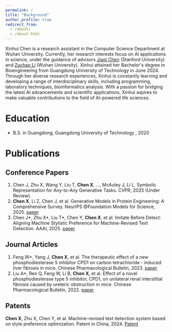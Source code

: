 ```yaml
---
permalink: /
title: "Background"
author_profile: true
redirect_from: 
  - /about/
  - /about.html
---
```


Xinhui Chen is a research assistant in the Computer Science Department at Wuhan University. Currently, her research interests focus on AI applications in science, under the guidance of advisors [Jiaqi Chen](https://scholar.google.cz/citations?hl=zh-CN&user=Au_y5poAAAAJ) (Stanford University) and [Zuchao Li](https://scholar.google.cz/citations?hl=zh-CN&user=PyzBf5oAAAAJ) (Wuhan University). Xinhui attained her Bachelor's degree in Bioengineering from Guangdong University of Technology in June 2024. Through her diverse research experiences, Xinhui is constantly learning and developing a range of interdisciplinary skills, including programming, laboratory techniques, bioinformatics analysis. With a passion for bridging the latest AI advancements and scientific applications, Xinhui aspires to make valuable contributions to the field of AI-powered life sciences.

Education
======
* B.S. in Guangdong, Guangdong University of Technology
, 2020

Publications
======
Conference Papers
-------
1. Chen J, Zhu X, Wang Y, Liu T, **Chen X**, ..., McAuley J, Li L. Symbolic Representation for Any-to-Any Generative Tasks. CVPR, 2025 (Under Review).
2. **Chen X**, Li Z, Chen J, et al. Generative Models in Protein Engineering: A Comprehensive Survey. NeurIPS @Foundation Models for Science, 2025. [paper](https://openreview.net/forum?id=Xc7l84S0Ao)
3. Chen J*, Zhu X*, Liu T*, Chen Y, **Chen X**, et al. Imitate Before Detect: Aligning Machine Stylistic Preference for Machine-Revised Text Detection. AAAI, 2025. [paper](http:/)

Journal Articles
-------
1. Feng W*, Yang J, **Chen X**, et al. The therapeutic effect of a new phosphodiesterase 5 inhibitor CPD1 on carbon tetrachloride - induced liver fibrosis in mice. Chinese Pharmacological Bulletin, 2023. [paper]([http:/](https://kns.cnki.net/kcms2/article/abstract?v=3uoqIhG8C44YLTlOAiTRKibYlV5Vjs7ioT0BO4yQ4m_mOgeS2ml3UKGWMbhF-o4lZR6dkdsqtvXI-yhS9T_OEtMy4FbUgCma&uniplatform=NZKPT))
2. Liu A*, Ren Q, Feng W, Li B, **Chen X**, et al. Effect of a novel phosphodiesterase type 5 inhibitor, CPD1, on unilateral renal interstitial fibrosis caused by ureteric obstruction in mice. Chinese Pharmacological Bulletin, 2022. [paper](https://kns.cnki.net/kcms/detail//34.1086.R.20221209.1428.030.html)

Patents
-------
**Chen X**, Zhu X, Chen Y, et al. Machine-revised text detection system based on style preference optimization. Patent in China, 2024. [Patent](http:/)
